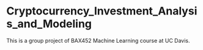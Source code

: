 # Cryptocurrency_Investment_Analysis_and_Modeling
This is a group project of BAX452 Machine Learning course at UC Davis.
